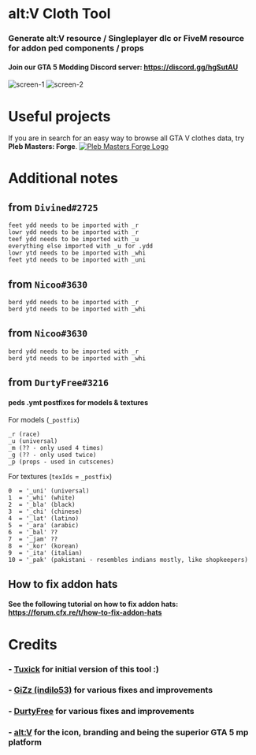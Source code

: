 # alt:V Cloth Tool

### Generate **alt:V resource** / **Singleplayer dlc** or **FiveM resource** for addon ped components / props
#### Join our GTA 5 Modding Discord server: https://discord.gg/hgSutAU

![screen-1](https://image.prntscr.com/image/MKOD2aGBQ5GRtIytkFx2cQ.png)
![screen-2](https://image.prntscr.com/image/W9Mx-YdXTFijeJB6Mih0sA.png)

# Useful projects
If you are in search for an easy way to browse all GTA V clothes data, try **Pleb Masters: Forge**.
[![Pleb Masters Forge Logo](https://i.imgur.com/hotlSPf.png)](https://forge.plebmasters.de)

# Additional notes
## from `Divined#2725`
```
feet ydd needs to be imported with _r
lowr ydd needs to be imported with _r
teef ydd needs to be imported with _u
everything else imported with _u for .ydd
lowr ytd needs to be imported with _whi
feet ytd needs to be imported with _uni
```
## from `Nicoo#3630`
```
berd ydd needs to be imported with _r
berd ytd needs to be imported with _whi
```
## from `Nicoo#3630`
```
berd ydd needs to be imported with _r
berd ytd needs to be imported with _whi
```
## from `DurtyFree#3216`
#### peds .ymt postfixes for models & textures
For models (`_postfix`)
```
_r (race)
_u (universal)
_m (?? - only used 4 times)
_g (?? - only used twice)
_p (props - used in cutscenes)
```
For textures (`texIds` = `_postfix`)
```
0  = '_uni' (universal)
1  = '_whi' (white)
2  = '_bla' (black)
3  = '_chi' (chinese)
4  = '_lat' (latino)
5  = '_ara' (arabic)
6  = '_bal' ??
7  = '_jam' ??
8  = '_kor' (korean)
9  = '_ita' (italian)
10 = '_pak' (pakistani - resembles indians mostly, like shopkeepers)
```
## How to fix addon hats
#### See the following tutorial on how to fix addon hats: https://forum.cfx.re/t/how-to-fix-addon-hats

# Credits
### - [Tuxick](https://github.com/emcifuntik) for initial version of this tool :)
### - [GiZz (indilo53)](https://github.com/indilo53) for various fixes and improvements
### - [DurtyFree](https://github.com/durtyfree) for various fixes and improvements
### - [alt:V](https://altv.mp/) for the icon, branding and being the superior GTA 5 mp platform
